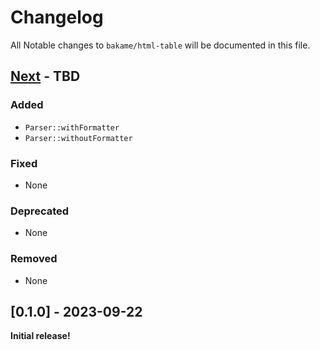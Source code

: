 # Changelog

All Notable changes to `bakame/html-table` will be documented in this file.

## [Next](https://github.com/bakame-php/http-structured-fields/compare/0.1.0...master) - TBD

### Added

- `Parser::withFormatter`
- `Parser::withoutFormatter`

### Fixed

- None

### Deprecated

- None

### Removed

- None

## [0.1.0] - 2023-09-22

**Initial release!**
